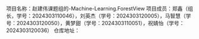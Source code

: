 项目名称：赵建伟课题组的-Machine-Learning.ForestView
项目成员：郑鑫（组长，学号：2024303110046），刘英杰（学号：2024303120005），马智慧（学号：2024303120050），黄梦甜（学号：2024303110051），祝婧怡（学号：2024303120036）
仓库地址：
